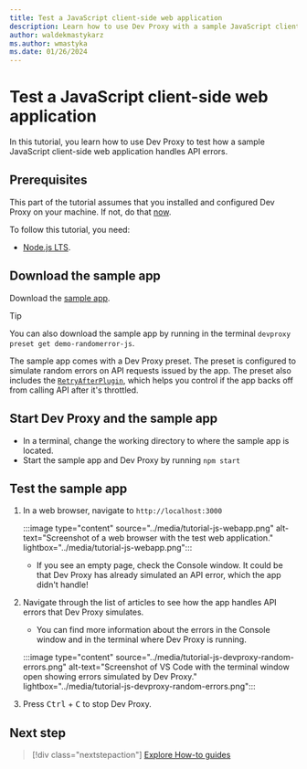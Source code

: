 ```yaml
---
title: Test a JavaScript client-side web application
description: Learn how to use Dev Proxy with a sample JavaScript client-side web application.
author: waldekmastykarz
ms.author: wmastyka
ms.date: 01/26/2024
---
```


# Test a JavaScript client-side web application

In this tutorial, you learn how to use Dev Proxy to test how a sample JavaScript client-side web application handles API errors.

## Prerequisites

This part of the tutorial assumes that you installed and configured Dev Proxy on your machine. If not, do that [now](../get-started.md).

To follow this tutorial, you need:

- [Node.js LTS](https://nodejs.org).

## Download the sample app

Download the [sample app](https://pnp.github.io/download-partial/?url=https://github.com/pnp/proxy-samples/tree/main/samples/demo-randomerror-js).

> [!TIP]
> You can also download the sample app by running in the terminal `devproxy preset get demo-randomerror-js`.

The sample app comes with a Dev Proxy preset. The preset is configured to simulate random errors on API requests issued by the app. The preset also includes the [`RetryAfterPlugin`](../technical-reference/retryafterplugin.md), which helps you control if the app backs off from calling API after it's throttled.

## Start Dev Proxy and the sample app

- In a terminal, change the working directory to where the sample app is located.
- Start the sample app and Dev Proxy by running `npm start`

## Test the sample app

1. In a web browser, navigate to `http://localhost:3000`
   
   :::image type="content" source="../media/tutorial-js-webapp.png" alt-text="Screenshot of a web browser with the test web application." lightbox="../media/tutorial-js-webapp.png":::
   - If you see an empty page, check the Console window. It could be that Dev Proxy has already simulated an API error, which the app didn't handle!
1. Navigate through the list of articles to see how the app handles API errors that Dev Proxy simulates.
   - You can find more information about the errors in the Console window and in the terminal where Dev Proxy is running.

   :::image type="content" source="../media/tutorial-js-devproxy-random-errors.png" alt-text="Screenshot of VS Code with the terminal window open showing errors simulated by Dev Proxy." lightbox="../media/tutorial-js-devproxy-random-errors.png":::
1. Press <kbd>Ctrl</kbd> + <kbd>C</kbd> to stop Dev Proxy.

## Next step

> [!div class="nextstepaction"]
> [Explore How-to guides](../how-to/overview.md)
